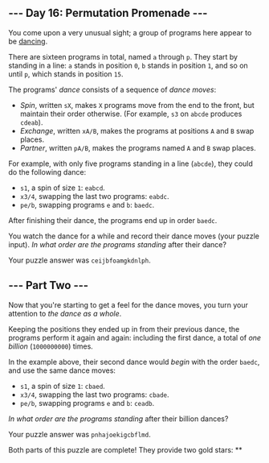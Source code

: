--- Day 16: Permutation Promenade ---
-------------------------------------

You come upon a very unusual sight; a group of programs here appear to
be [dancing].

There are sixteen programs in total, named `a` through `p`. They start
by standing in a line: `a` stands in position `0`, `b` stands in
position `1`, and so on until `p`, which stands in position `15`.

The programs' *dance* consists of a sequence of *dance moves*:

-   *Spin*, written `sX`, makes `X` programs move from the end to the
    front, but maintain their order otherwise. (For example, `s3` on
    `abcde` produces `cdeab`).
-   *Exchange*, written `xA/B`, makes the programs at positions `A` and
    `B` swap places.
-   *Partner*, written `pA/B`, makes the programs named `A` and `B` swap
    places.

For example, with only five programs standing in a line (`abcde`), they
could do the following dance:

-   `s1`, a spin of size `1`: `eabcd`.
-   `x3/4`, swapping the last two programs: `eabdc`.
-   `pe/b`, swapping programs `e` and `b`: `baedc`.

After finishing their dance, the programs end up in order `baedc`.

You watch the dance for a while and record their dance moves (your
puzzle input). *In what order are the programs standing* after their
dance?

Your puzzle answer was `ceijbfoamgkdnlph`.

--- Part Two ---
----------------

Now that you're starting to get a feel for the dance moves, you turn
your attention to *the dance as a whole*.

Keeping the positions they ended up in from their previous dance, the
programs perform it again and again: including the first dance, a total
of *one billion* (`1000000000`) times.

In the example above, their second dance would *begin* with the order
`baedc`, and use the same dance moves:

-   `s1`, a spin of size `1`: `cbaed`.
-   `x3/4`, swapping the last two programs: `cbade`.
-   `pe/b`, swapping programs `e` and `b`: `ceadb`.

*In what order are the programs standing* after their billion dances?

Your puzzle answer was `pnhajoekigcbflmd`.

Both parts of this puzzle are complete! They provide two gold stars:
\*\*

  [dancing]: https://www.youtube.com/watch?v=lyZQPjUT5B4&t=53
